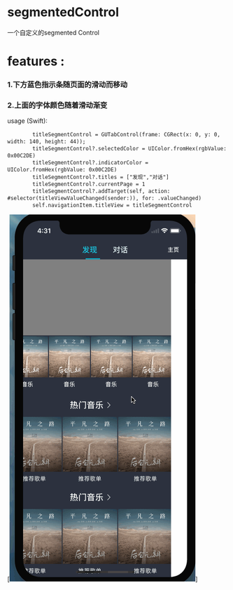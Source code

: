 # segmentedControl
一个自定义的segmented Control

# features :

### 1.下方蓝色指示条随页面的滑动而移动

### 2.上面的字体颜色随着滑动渐变

usage (Swift):

```
        titleSegmentControl = GUTabControl(frame: CGRect(x: 0, y: 0, width: 140, height: 44));
        titleSegmentControl?.selectedColor = UIColor.fromHex(rgbValue: 0x00C2DE)
        titleSegmentControl?.indicatorColor = UIColor.fromHex(rgbValue: 0x00C2DE)
        titleSegmentControl?.titles = ["发现","对话"]
        titleSegmentControl?.currentPage = 1
        titleSegmentControl?.addTarget(self, action: #selector(titleViewValueChanged(sender:)), for: .valueChanged)
        self.navigationItem.titleView = titleSegmentControl
```
[![watch the video](https://github.com/sidetlw/segmentedControl/blob/master/1.gif)]
